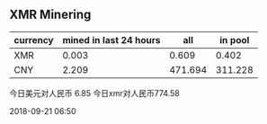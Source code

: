 ## XMR Minering

|currency|mined in last 24 hours|all|in pool|
|---|---|---|---|
|XMR|0.003|0.609|0.402|
|CNY|2.209|471.694|311.228|

今日美元对人民币 6.85	今日xmr对人民币774.58


2018-09-21 06:50